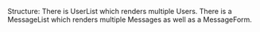 Structure:
There is UserList which renders multiple Users.
There is a MessageList which renders multiple Messages as well as a MessageForm.